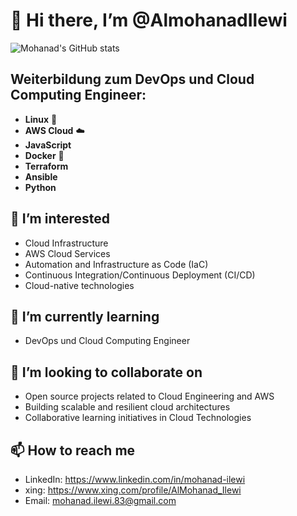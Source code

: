 # 👋 Hi there, I’m @AlmohanadIlewi
![Mohanad's GitHub stats](https://github-readme-stats.vercel.app/api?username=almohanadilewi&show_icons=true&theme=radical)
## Weiterbildung zum DevOps und Cloud Computing Engineer:

- **Linux** 🐧
- **AWS Cloud** ☁️
- **JavaScript**
- **Docker** 🐳
- **Terraform**
- **Ansible**
- **Python**

## 👀 I’m interested

- Cloud Infrastructure
- AWS Cloud Services
- Automation and Infrastructure as Code (IaC)
- Continuous Integration/Continuous Deployment (CI/CD)
- Cloud-native technologies

## 🌱 I’m currently learning

- DevOps und Cloud Computing Engineer

## 💞️ I’m looking to collaborate on

- Open source projects related to Cloud Engineering and AWS
- Building scalable and resilient cloud architectures
- Collaborative learning initiatives in Cloud Technologies

## 📫 How to reach me

- LinkedIn: https://www.linkedin.com/in/mohanad-ilewi
- xing: https://www.xing.com/profile/AlMohanad_Ilewi
- Email: mohanad.ilewi.83@gmail.com

